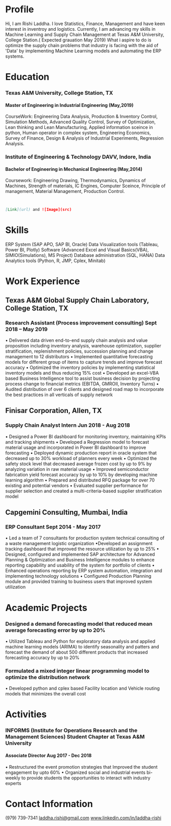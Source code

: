 # Profile
Hi, I am Rishi Laddha. I love Statistics, Finance, Management and have keen interest in inventroy and logistics.
Currently, I am advancing my skills in Machine Learning and Supply Chain Management at Texas A&M University, College Station.( Expected grauation May 2019)
What i aspire to do is optimize the supply chain problems that industry is facing with the aid of 'Data' by implementing Machine Learning models and automating the ERP systems. 

# Education

### Texas A&M University, College Station, TX
#### Master of Engineering in Industrial Engineering (May,2019)
CourseWork: Engineering Data Analysis, Production & Inventory Control, Simulation Methods, Advanced Quality Control, Survey of Optimization, Lean thinking and Lean Manufacturing, Applied information sceince in python, Human operator in complex system, Engineering Economics, Survey of Finance, Design & Analysis of Industrial Experiments, Regression Analysis.

### Institute of Engineering & Technology DAVV, Indore, India
#### Bachelor of Engineering in Mechanical Engineering (May,2014)
Coursework: Engineering Drawing, Thermodynamics, Dynamics of Machines, Strength of materials, IC Engines, Computer Sceince, Principle of management, Material Management, Production Control.
```markdown


[Link](url) and ![Image](src)
```

# Skills
ERP System (SAP APO, SAP BI, Oracle)
Data Visualization tools (Tableau, Power BI, Plotly)
Software (Advanced Excel and Visual Basics(VBA), SIMIO(Simulations), MS Project)
Database administration (SQL, HANA) 
Data Analytics tools (Python, R, JMP, Cplex, Minitab)

# Work Experience
## Texas A&M Global Supply Chain Laboratory, College Station, TX 
### Research Assistant (Process improvement consulting) Sept 2018 – May 2019

• Delivered data driven end-to-end supply chain analysis and value proposition including inventory analysis, warehouse optimization, supplier stratification, replenishment policies, succession planning and change management to 12 distributors
• Implemented quantitative forecasting models for different group of items to capture trends and improve forecast accuracy 
• Optimized the inventory policies by implementing statistical inventory models and thus reducing 15% cost 
• Developed an excel-VBA based Business Intelligence tool to assist business decision by projecting process change to financial metrics (EBITDA, GMROII, Inventory Turns)
• Audited distribution of over 6 clients and designed road map to incorporate the best practices in all verticals of supply network 

## Finisar Corporation, Allen, TX
### Supply Chain Analyst Intern Jun 2018 - Aug 2018
• Designed a Power BI dashboard for monitoring inventory, maintaining KPIs and tracking shipments 
• Developed a Regression model to forecast material usage and incorporated in Power BI dashboard to improve forecasting 
• Deployed dynamic production report in oracle system that decreased up to 30% workload of planners every week 
• Optimized the safety stock level that decreased average frozen cost by up to 9% by analyzing variation in raw material usage
• Improved semiconductor fabrication yield forecast accuracy by up to 10% by developing machine learning algorithm 
• Prepared and distributed RFQ package for over 70 existing and potential vendors 
• Evaluated supplier performance for supplier selection and created a multi-criteria-based supplier stratification model

## Capgemini Consulting, Mumbai, India 
### ERP Consultant Sept 2014 - May 2017
• Led a team of 7 consultants for production system technical consulting of a waste management logistic organization 
•Developed an assignment tracking dashboard that improved the resource utilization by up to 25% 
• Designed, configured and implemented SAP architecture for Advanced Planning & Optimization and Business Intelligence modules to enhance reporting capability and usability of the system for portfolio of clients
• Enhanced operations reporting by ERP system automation, integration and implementing technology solutions 
• Configured Production Planning module and provided training to business users that improved system utilization

# Academic Projects
### Designed a demand forecasting model that reduced mean average forecasting error by up to 20%
• Utilized Tableau and Python for exploratory data analysis and applied machine learning models (ARIMA) to identify seasonality and patters and forecast the demand of about 500 different products that increased forecasting accuracy by up to 20%

### Formulated a mixed integer linear programming model to optimize the distribution network 
 • Developed python and cplex based Facility location and Vehicle routing models that minimizes the overall cost
 
# Activities
### INFORMS (Institute for Operations Research and the Management Sciences) Student Chapter at Texas A&M University
#### Associate Director Aug 2017 - Dec 2018
• Restructured the event promotion strategies that Improved the student engagement by upto 60% 
• Organized social and industrial events bi-weekly to provide students the opportunities to interact with industry experts

# Contact Information
(979) 739-7341
laddha.rishi@gmail.com
www.linkedin.com/in/laddha-rishi

